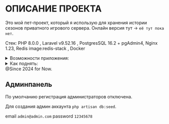 # ОПИСАНИЕ ПРОЕКТА

Это мой пет-проект, который я использую для хранения истории сезонов приватного игрового сервера. Онлайн версия тут -> `её тут пока нет`.

Стек: PHP 8.0.0 , Laravel v9.52.16 , PostgresSQL 16.2 + pgAdmin4, Nginx 1.23, Redis image:redis-stack , Docker

<details>
<summary>Возможности приложения:</summary>

- Создание карточек прошедших сезонов с прикреплением файлов и описаниями.
создание. 
- Создание анонсов.
- На каждый из анонсированных сезонов пользователь может оставить заявку. (Не больше чем есть всего анонсов). Заявки отслеживаются по ip + куки (на случай если пользователь включил vpn, но все еще в том же браузере). Храняться заявки по uuid. Ответ на заявки из раздела в админ панели с указанием статуса.
- Админ панель с менеджментом карточек сезонов и заявок.
</details>

<details>
<summary>Как поднять:</summary>

- Для работы требуются postgres и redis. 
`docker-compose` в папке docker\postgres

- Делаем миграции `php artisan migrate`
- Подключаем паблик хранилище файлов `php artisan storage:link`
- Запускаем сервер `php artisan serve`
- Запускаем Ноду `npm run dev`

Стандартный url `http://127.0.0.1:8000`
</details>
@Since 2024 for Now.

## Админпанель
По умолчанию регистрация администраторов отключена.

Для создания админ аккаунта `php artisan db:seed`.

email `admin@admin.com`
password `12345678`


